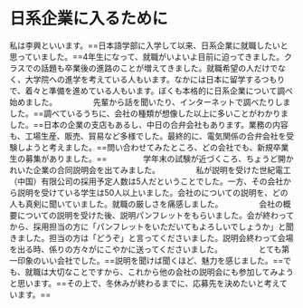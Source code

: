 # 日系企業に入るために

私は李興といいます。==日本語学部に入学して以来、日系企業に就職したいと思っていました。==4年生になって、就職がいよいよ目前に迫ってきました。クラスでの話題も卒業後の進路のことが増えてきました。就職希望の人だけでなく、大学院への進学を考えている人もいます。なかには日本に留学するつもりで、着々と準備を進めている人もいます。ぼくも本格的に日系企業について調べ始めました。
　　
　　先輩から話を聞いたり、インターネットで調べたりしました。==調べているうちに、会社の種類が想像した以上に多いことがわかりました。==日本の企業の支店もあるし、中日の合弁会社もあります。業務の内容も、工場生産、販売、貿易など多様でした。最終的に、電気関係の合弁会社を受験しようと考えました。==問い合わせてみたところ、どの会社でも、新規卒業生の募集がありました。==
　　
　　学年末の試験が近づくころ、ちょうど開かれいた企業の合同説明会を出てみました。
　　
　　私が説明を受けた世紀電工（中国）有限公司の採用予定人数は5人だということでした。一方、その会社から説明を受けている学生は50人以上いました。会社のについての説明を、どの人も真剣に聞いていました。就職の厳しさを痛感しました。
　　
　　会社の概要についての説明を受けた後、説明パンフレットをもらいました。会が終わってから、採用担当の方に「パンフレットをいただいてもよろしいでしょうか」と聞きました。担当の方は「どうぞ」と言ってくださいました。説明会終わって会場を出る時、係りの方々がにこやかに送ってくださいました。
　　
　　とても第一印象のいい会社でした。==説明を聞けば聞くほど、魅力を感じました。==でも、就職は大切なことですから、これから他の会社の説明会にも参加してみようと思います。==その上で、冬休みが終わるまでに、応募先を決めたいと考えています。==